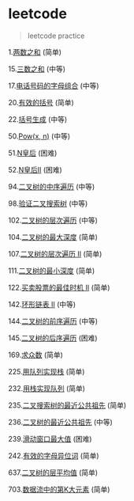 # leetcode
> leetcode practice

1.[两数之和](./Two_Sum.py) (简单)

15.[三数之和](./3Sum.py) (中等)

17.[电话号码的字母组合](./Letter_Combinations_of_a_Phone_Number.py) (中等)

20.[有效的括号](./Valid_Parentheses.py) (简单)

22.[括号生成](./Generate_Parentheses.py) (中等)

50.[Pow(x, n)](./Pow.py) (中等)

51.[N皇后](./N-Queens.py) (困难)

52.[N皇后II](./N-Queens_II.py) (困难)

94.[二叉树的中序遍历](./Binary_Tree_Inorder_Traversal.py) (中等)

98.[验证二叉搜索树](./Validate_Binary_Search_Tree.py) (中等)

102.[二叉树的层次遍历](./Binary_Tree_Level_Order_Traversal.py) (中等)

104.[二叉树的最大深度](./Maximum_Depth_of_Binary_Tree.py) (简单)

107.[二叉树的层次遍历 II](./Binary_Tree_Level_Order_Traversal_II.py) (简单)

111.[二叉树的最小深度](./Minimum_Depth_of_Binary_Tree.py) (简单)

122.[买卖股票的最佳时机 II](./Best_Time_to_Buy_and_Sell_Stock_II.py) (简单)

142.[环形链表 II](./Linked_List_Cycle_II.py) (中等)

144.[二叉树的前序遍历](./Binary_Tree_Preorder_Traversal.py) (中等)

145.[二叉树的后序遍历](./Binary_Tree_Postorder_Traversal.py) (困难)

169.[求众数](./Majority_Element.py) (简单)

225.[用队列实现栈](./Implement_Stack_using_Queues.py) (简单)

232.[用栈实现队列](./Implement_Queue_using_Stacks.py) (简单)

235.[二叉搜索树的最近公共祖先](./Lowest_Common_Ancestor_of_a_Binary_Search_Tree.py) (简单)

236.[二叉树的最近公共祖先](./Lowest_Common_Ancestor_of_a_Binary_Tree.py) (中等)

239.[滑动窗口最大值](./Sliding_Window_Maximum.py) (困难)

242.[有效的字母异位词](./Valid_Anagram.py) (简单)

637.[二叉树的层平均值](./Average_of_Levels_in_Binary_Tree.py) (简单)

703.[数据流中的第K大元素](./Kth_Largest_Element_in_a_Stream.py) (简单)